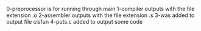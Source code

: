 0-preprocessor is for running through main
1-compiler outputs with the file extension .o
2-assembler outputs with the file extension .s
3-was added to output file cisfun
4-puts.c added to output some code
